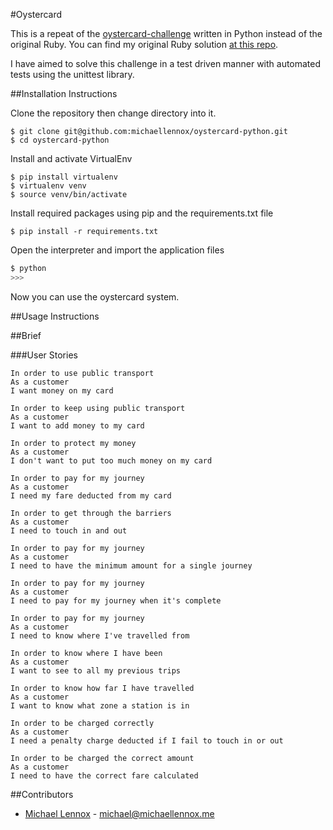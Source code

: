 #Oystercard

This is a repeat of the [oystercard-challenge](https://github.com/makersacademy/course/tree/master/oystercard) written in Python instead of the original Ruby. You can find my original Ruby solution [at this repo](https://github.com/michaellennox/oystercard).

I have aimed to solve this challenge in a test driven manner with automated tests using the unittest library.

##Installation Instructions

Clone the repository then change directory into it.

```
$ git clone git@github.com:michaellennox/oystercard-python.git
$ cd oystercard-python
```

Install and activate VirtualEnv

```
$ pip install virtualenv
$ virtualenv venv
$ source venv/bin/activate
```

Install required packages using pip and the requirements.txt file

```
$ pip install -r requirements.txt
```

Open the interpreter and import the application files

```python
$ python
>>>
```

Now you can use the oystercard system.

##Usage Instructions

##Brief



###User Stories

```
In order to use public transport
As a customer
I want money on my card

In order to keep using public transport
As a customer
I want to add money to my card

In order to protect my money
As a customer
I don't want to put too much money on my card

In order to pay for my journey
As a customer
I need my fare deducted from my card

In order to get through the barriers
As a customer
I need to touch in and out

In order to pay for my journey
As a customer
I need to have the minimum amount for a single journey

In order to pay for my journey
As a customer
I need to pay for my journey when it's complete

In order to pay for my journey
As a customer
I need to know where I've travelled from

In order to know where I have been
As a customer
I want to see to all my previous trips

In order to know how far I have travelled
As a customer
I want to know what zone a station is in

In order to be charged correctly
As a customer
I need a penalty charge deducted if I fail to touch in or out

In order to be charged the correct amount
As a customer
I need to have the correct fare calculated
```

##Contributors

* [Michael Lennox](https://github.com/michaellennox) - michael@michaellennox.me
